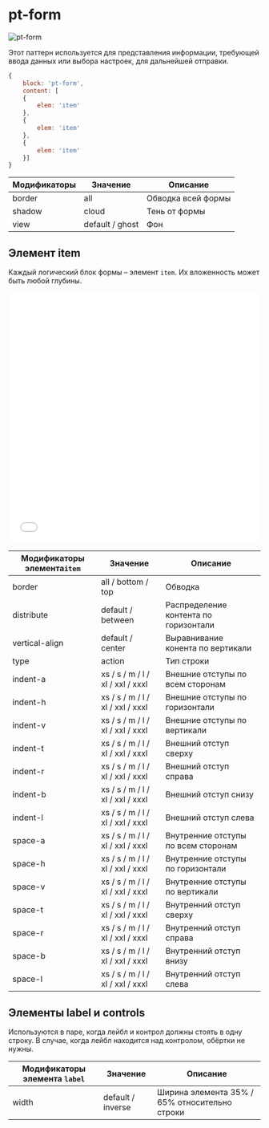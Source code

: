 # pt-form

![pt-form](_images/pt-form.png)

Этот паттерн используется для представления информации, требующей ввода данных или выбора настроек, для дальнейшей отправки.

```js
{
	block: 'pt-form',
	content: [
	{
		elem: 'item'
	},
	{
		elem: 'item'
	},
	{
		elem: 'item'
	}]
}
```

Модификаторы | Значение        | Описание
------------ | --------------- | ------------------
border       | all             | Обводка всей формы
shadow       | cloud           | Тень от формы
view         | default / ghost | Фон

## Элемент item

Каждый логический блок формы – элемент `item`. Их вложенность может быть любой глубины.

<iframe height='500' scrolling='no' title='pt-form. Теория 1' src='//codepen.io/bem_design/embed/ff8d206dcb0f5670c6072825ed74968a/?height=265&theme-id=0&default-tab=js,result&embed-version=2&editable=true' frameborder='no' allowtransparency='true' allowfullscreen='true' style='width: 100%;'>See the Pen <a href='https://codepen.io/bem_design/pen/ff8d206dcb0f5670c6072825ed74968a/'>pt-form. Теория 1</a> by BEM DESIGN (<a href='https://codepen.io/bem_design'>@bem_design</a>) on <a href='https://codepen.io'>CodePen</a>.
</iframe>

Модификаторы элемента`item`  | Значение                         | Описание
---------------------------- | -------------------------------- | -------------------------------------
border                       | all / bottom / top               | Обводка
distribute                   | default / between                | Распределение контента по горизонтали
vertical-align               | default / center                 | Выравнивание конента по вертикали
type                         | action                           | Тип строки
indent-a                     | xs / s / m / l / xl / xxl / xxxl | Внешние отступы по всем сторонам
indent-h                     | xs / s / m / l / xl / xxl / xxxl | Внешние отступы по горизонтали
indent-v                     | xs / s / m / l / xl / xxl / xxxl | Внешние отступы по вертикали
indent-t                     | xs / s / m / l / xl / xxl / xxxl | Внешний отступ сверху
indent-r                     | xs / s / m / l / xl / xxl / xxxl | Внешний отступ справа
indent-b                     | xs / s / m / l / xl / xxl / xxxl | Внешний отступ снизу
indent-l                     | xs / s / m / l / xl / xxl / xxxl | Внешний отступ слева
space-a                      | xs / s / m / l / xl / xxl / xxxl | Внутренние отступы по всем сторонам
space-h                      | xs / s / m / l / xl / xxl / xxxl | Внутренние отступы по горизонтали
space-v                      | xs / s / m / l / xl / xxl / xxxl | Внутренние отступы по вертикали
space-t                      | xs / s / m / l / xl / xxl / xxxl | Внутренний отступ сверху
space-r                      | xs / s / m / l / xl / xxl / xxxl | Внутренний отступ справа
space-b                      | xs / s / m / l / xl / xxl / xxxl | Внутренний отступ внизу
space-l                      | xs / s / m / l / xl / xxl / xxxl | Внутренний отступ слева

## Элементы label и controls

Используются в паре, когда лейбл и контрол должны стоять в одну строку. В случае, когда лейбл находится над контролом, обёртки не нужны.

Модификаторы элемента `label` | Значение          | Описание
----------------------------- | ----------------- | ---------------------------------------------
width                         | default / inverse | Ширина элемента 35% / 65% относительно строки